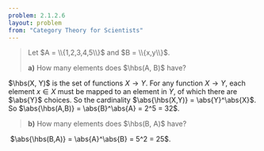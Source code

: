 ```yaml
---
problem: 2.1.2.6
layout: problem
from: "Category Theory for Scientists"
---
```


> Let $A = \\{1,2,3,4,5\\}$ and $B = \\{x,y\\}$. 
>
> **a)** How many elements does $\hbs(A, B)$ have? 

$\hbs(X, Y)$ is the set of functions $X \to Y$. For any function 
$X \to Y$, each element $x \in X$ must be mapped to an element in $Y$, of 
which there are $\abs{Y}$ choices. So the cardinality 
$\abs{\hbs(X,Y)} = \abs{Y}^\abs{X}$. So 
$\abs{\hbs(A,B)} = \abs{B}^\abs{A} = 2^5 = 32$.

> **b)** How many elements does $\hbs(B, A)$ have?

&zwj;
$\abs{\hbs(B,A)} = \abs{A}^\abs{B} = 5^2 = 25$.

